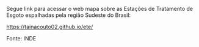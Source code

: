 Segue link para acessar o web mapa sobre as Estações de Tratamento de Esgoto espalhadas pela região Sudeste do Brasil:

<https://tainacouto02.github.io/ete/>

Fonte: INDE
